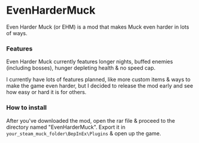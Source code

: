 # EvenHarderMuck
Even Harder Muck (or EHM) is a mod that makes Muck even harder in lots of ways.

### Features
Even Harder Muck currently features longer nights, buffed enemies (including bosses), hunger depleting health & no speed cap.

I currently have lots of features planned, like more custom items & ways to make the game even harder, but I decided to release the mod early and see how easy or hard it is for others.

### How to install
After you've downloaded the mod, open the rar file & proceed to the directory named "EvenHarderMuck". Export it in ``your_steam_muck_folder\BepInEx\Plugins`` & open up the game.
